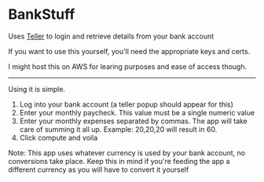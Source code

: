 # BankStuff

Uses [Teller](https://teller.io) to login and retrieve details from your bank account

If you want to use this yourself, you'll need the appropriate keys and certs.

I might host this on AWS for learing purposes and ease of access though.


--- 

Using it is simple.

1. Log into your bank account (a teller popup should appear for this)
2. Enter your monthly paycheck. This value must be a single numeric value
3. Enter your monthly expenses separated by commas. The app will take care of summing it all up. Example: 20,20,20 will result in 60.
4. Click compute and voila

Note: This app uses whatever currency is used by your bank account, no conversions take place. Keep this in mind if you're feeding the app a different currency as you will have to convert it yourself
